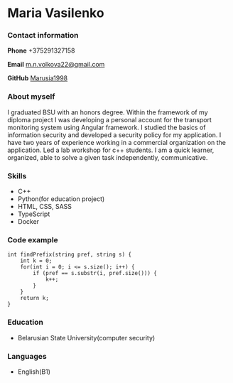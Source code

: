 # Maria Vasilenko
### Contact information

**Phone** +375291327158

**Email** m.n.volkova22@gmail.com

**GitHub** [Marusia1998](https://github.com/marysia1998)

### About myself

I graduated BSU with an honors degree. Within the framework of my diploma project I was developing a personal account for the transport monitoring system using Angular framework. I studied the basics of information security and developed a security policy for my application. I have two years of experience working in a commercial organization on the application. Led a lab workshop for c++ students.  I am a quick learner, organized, able to solve a given task independently, communicative.

### Skills
- C++
- Python(for education project)
- HTML, CSS, SASS
- TypeScript
- Docker

### Code example

```
int findPrefix(string pref, string s) {
    int k = 0;
    for(int i = 0; i <= s.size(); i++) {
        if (pref == s.substr(i, pref.size())) {
            k++;
        }
    }
    return k;
}
```


### Education
- Belarusian State University(computer security)

### Languages
- English(B1)
